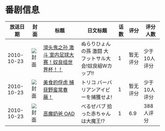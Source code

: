 # 番剧信息

|放送日期|封面|标题|日文标题|话数|评分|评分人数|
|---|---|---|---|---|---|---|
|2010-10-23|![封面](https://lain.bgm.tv/pic/cover/c/0b/54/463780_RZGgR.jpg)|[滑头鬼之孙 激斗 室内足球大赛！奴良组世界杯！！](https://bangumi.tv/subject/463780)|ぬらりひょんの孫 激闘 大フットサル大会!奴良組Wカップ!!|1|暂无评分|少于10人评分|
|2010-10-23|![封面](https://lain.bgm.tv/pic/cover/c/34/51/471472_X22Zy.jpg)|[美食的俘虏 捕获野蛮常春藤！](https://bangumi.tv/subject/471472)|トリコ バーバリアンアイビーを捕獲せよ!|1|暂无评分|少于10人评分|
|2010-10-23|![封面](https://lain.bgm.tv/pic/cover/c/21/a8/10765_MTP4g.jpg)|[恶魔奶爸 OAD](https://bangumi.tv/subject/10765)|べるぜバブ 拾った赤ちゃんは大魔王!?|1|6.9|388人评分|
